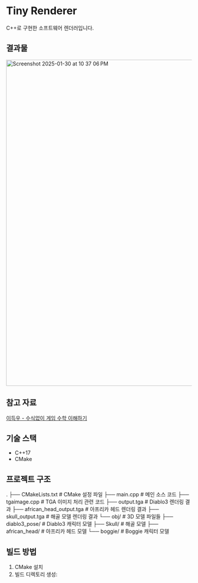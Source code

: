 # Tiny Renderer

C++로 구현한 소프트웨어 렌더러입니다.

## 결과물
<img width="885" alt="Screenshot 2025-01-30 at 10 37 06 PM" src="https://github.com/user-attachments/assets/ffe859ba-e6b8-4cbf-aa60-07d8a9bbd906" />


## 참고 자료

[이득우 - 수식없이 게임 수학 이해하기](https://www.youtube.com/watch?v=nY6cZOY3VOs)

## 기술 스택

- C++17
- CMake

## 프로젝트 구조

.
├── CMakeLists.txt      # CMake 설정 파일
├── main.cpp            # 메인 소스 코드
├── tgaimage.cpp        # TGA 이미지 처리 관련 코드
├── output.tga          # Diablo3 렌더링 결과
├── african_head_output.tga  # 아프리카 헤드 렌더링 결과
├── skull_output.tga    # 해골 모델 렌더링 결과
└── obj/               # 3D 모델 파일들
    ├── diablo3_pose/  # Diablo3 캐릭터 모델
    ├── Skull/         # 해골 모델
    ├── african_head/  # 아프리카 헤드 모델
    └── boggie/        # Boggie 캐릭터 모델

## 빌드 방법

1. CMake 설치
2. 빌드 디렉토리 생성:
